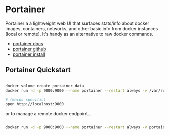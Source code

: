 # Portainer

Portainer a a lightweight web UI that surfaces stats/info about docker images, containers, networks, and other basic info from docker instances (local or remote).  It's handy as an alternative to raw docker commands.

* [portainer docs]
* [portainer github]
* [portainer install]

[portainer docs]: https://portainer.readthedocs.io/en/latest/deployment.html
[portainer github]: https://github.com/portainer/portainer
[portainer install]: https://portainer.io/install.html

## Portainer Quickstart

```bash

docker volume create portainer_data
docker run -d -p 9000:9000 --name portainer --restart always -v /var/run/docker.sock:/var/run/docker.sock -v portainer_data:/data portainer/portainer

# (macos specific)
open http://localhost:9000

```

or to manage a remote docker endpoint...

```bash

docker run -d -p 9000:9000 --name portainer --restart always -v portainer_data:/data portainer/portainer -H tcp://<REMOTE_HOST>:<REMOTE_PORT>

```
